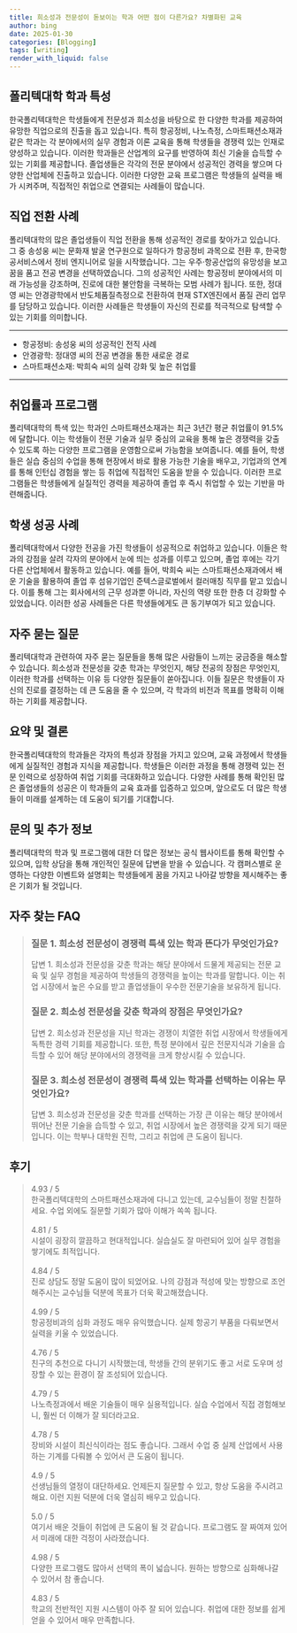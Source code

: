 ```yaml
---
title: 희소성과 전문성이 돋보이는 학과 어떤 점이 다른가요? 차별화된 교육
author: bing
date: 2025-01-30
categories: [Blogging]
tags: [writing]
render_with_liquid: false
---
```



<h2 id='폴리텍대학 학과 특성'>폴리텍대학 학과 특성</h2>

<p>한국폴리텍대학은 학생들에게 전문성과 희소성을 바탕으로 한 다양한 학과를 제공하여 유망한 직업으로의 진출을 돕고 있습니다. 특히 항공정비, 나노측정, 스마트패션소재과 같은 학과는 각 분야에서의 실무 경험과 이론 교육을 통해 학생들을 경쟁력 있는 인재로 양성하고 있습니다. 이러한 학과들은 산업계의 요구를 반영하여 최신 기술을 습득할 수 있는 기회를 제공합니다. 졸업생들은 각각의 전문 분야에서 성공적인 경력을 쌓으며 다양한 산업체에 진출하고 있습니다. 이러한 다양한 교육 프로그램은 학생들의 실력을 배가 시켜주며, 직접적인 취업으로 연결되는 사례들이 많습니다.</p>

<h2 id='직업 전환 사례'>직업 전환 사례</h2>

<p>폴리텍대학의 많은 졸업생들이 직업 전환을 통해 성공적인 경로를 찾아가고 있습니다. 그 중 송성웅 씨는 문화재 발굴 연구원으로 일하다가 항공정비 과목으로 전환 후, 한국항공서비스에서 정비 엔지니어로 일을 시작했습니다. 그는 우주·항공산업의 유망성을 보고 꿈을 품고 전공 변경을 선택하였습니다. 그의 성공적인 사례는 항공정비 분야에서의 미래 가능성을 강조하며, 진로에 대한 불안함을 극복하는 모범 사례가 됩니다. 또한, 정대영 씨는 안경광학에서 반도체품질측정으로 전환하여 현재 STX엔진에서 품질 관리 업무를 담당하고 있습니다. 이러한 사례들은 학생들이 자신의 진로를 적극적으로 탐색할 수 있는 기회를 의미합니다.</p>

<hr />

<ul>
    <li>항공정비: 송성웅 씨의 성공적인 전직 사례</li>
    <li>안경광학: 정대영 씨의 전공 변경을 통한 새로운 경로</li>
    <li>스마트패션소재: 박희숙 씨의 실력 강화 및 높은 취업률</li>
</ul>

<hr />

<h2 id='취업률과 프로그램'>취업률과 프로그램</h2>

<p>폴리텍대학의 특색 있는 학과인 스마트패션소재과는 최근 3년간 평균 취업률이 91.5%에 달합니다. 이는 학생들이 전문 기술과 실무 중심의 교육을 통해 높은 경쟁력을 갖출 수 있도록 하는 다양한 프로그램을 운영함으로써 가능함을 보여줍니다. 예를 들어, 학생들은 실습 중심의 수업을 통해 현장에서 바로 활용 가능한 기술을 배우고, 기업과의 연계를 통해 인턴십 경험을 쌓는 등 취업에 직접적인 도움을 받을 수 있습니다. 이러한 프로그램들은 학생들에게 실질적인 경력을 제공하여 졸업 후 즉시 취업할 수 있는 기반을 마련해줍니다.</p>

<h2 id='학생 성공 사례'>학생 성공 사례</h2>

<p>폴리텍대학에서 다양한 전공을 가진 학생들이 성공적으로 취업하고 있습니다. 이들은 학과의 강점을 살려 각자의 분야에서 눈에 띄는 성과를 이루고 있으며, 졸업 후에는 각기 다른 산업체에서 활동하고 있습니다. 예를 들어, 박희숙 씨는 스마트패션소재과에서 배운 기술을 활용하여 졸업 후 섬유기업인 준텍스글로벌에서 컬러매칭 직무를 맡고 있습니다. 이를 통해 그는 회사에서의 근무 성과뿐 아니라, 자신의 역량 또한 한층 더 강화할 수 있었습니다. 이러한 성공 사례들은 다른 학생들에게도 큰 동기부여가 되고 있습니다.</p>

<h2 id='자주 묻는 질문'>자주 묻는 질문</h2>

<p>폴리텍대학과 관련하여 자주 묻는 질문들을 통해 많은 사람들이 느끼는 궁금증을 해소할 수 있습니다. 희소성과 전문성을 갖춘 학과는 무엇인지, 해당 전공의 장점은 무엇인지, 이러한 학과를 선택하는 이유 등 다양한 질문들이 쏟아집니다. 이들 질문은 학생들이 자신의 진로를 결정하는 데 큰 도움을 줄 수 있으며, 각 학과의 비전과 목표를 명확히 이해하는 기회를 제공합니다.</p>

<h2 id='요약 및 결론'>요약 및 결론</h2>

<p>한국폴리텍대학의 학과들은 각자의 특성과 장점을 가지고 있으며, 교육 과정에서 학생들에게 실질적인 경험과 지식을 제공합니다. 학생들은 이러한 과정을 통해 경쟁력 있는 전문 인력으로 성장하여 취업 기회를 극대화하고 있습니다. 다양한 사례를 통해 확인된 많은 졸업생들의 성공은 이 학과들의 교육 효과를 입증하고 있으며, 앞으로도 더 많은 학생들이 미래를 설계하는 데 도움이 되기를 기대합니다.</p>

<h2 id='문의 및 추가 정보'>문의 및 추가 정보</h2>

<p>폴리텍대학의 학과 및 프로그램에 대한 더 많은 정보는 공식 웹사이트를 통해 확인할 수 있으며, 입학 상담을 통해 개인적인 질문에 답변을 받을 수 있습니다. 각 캠퍼스별로 운영하는 다양한 이벤트와 설명회는 학생들에게 꿈을 가지고 나아갈 방향을 제시해주는 좋은 기회가 될 것입니다.</p>


<h2 id='자주_찾는_FAQ'>자주 찾는 FAQ</h2>
<div itemscope="" itemtype="https://schema.org/FAQPage">
<blockquote>
<div itemscope="" itemprop="mainEntity" itemtype="https://schema.org/Question">
<h3 itemprop="name">질문 1. 희소성 전문성이 경쟁력 특색 있는 학과 뜬다가 무엇인가요?</h3>
<div itemscope="" itemprop="acceptedAnswer" itemtype="https://schema.org/Answer">
<span itemprop="text">
<p>답변 1. 희소성과 전문성을 갖춘 학과는 해당 분야에서 드물게 제공되는 전문 교육 및 실무 경험을 제공하여 학생들의 경쟁력을 높이는 학과를 말합니다. 이는 취업 시장에서 높은 수요를 받고 졸업생들이 우수한 전문기술을 보유하게 됩니다.</p>
</span>
</div>
</div>
<div itemscope="" itemprop="mainEntity" itemtype="https://schema.org/Question">
<h3 itemprop="name">질문 2. 희소성 전문성을 갖춘 학과의 장점은 무엇인가요?</h3>
<div itemscope="" itemprop="acceptedAnswer" itemtype="https://schema.org/Answer">
<span itemprop="text">
<p>답변 2. 희소성과 전문성을 지닌 학과는 경쟁이 치열한 취업 시장에서 학생들에게 독특한 경력 기회를 제공합니다. 또한, 특정 분야에서 깊은 전문지식과 기술을 습득할 수 있어 해당 분야에서의 경쟁력을 크게 향상시킬 수 있습니다.</p>
</span>
</div>
</div>
<div itemscope="" itemprop="mainEntity" itemtype="https://schema.org/Question">
<h3 itemprop="name">질문 3. 희소성 전문성이 경쟁력 특색 있는 학과를 선택하는 이유는 무엇인가요?</h3>
<div itemscope="" itemprop="acceptedAnswer" itemtype="https://schema.org/Answer">
<span itemprop="text">
<p>답변 3. 희소성과 전문성을 갖춘 학과를 선택하는 가장 큰 이유는 해당 분야에서 뛰어난 전문 기술을 습득할 수 있고, 취업 시장에서 높은 경쟁력을 갖게 되기 때문입니다. 이는 학부나 대학원 진학, 그리고 취업에 큰 도움이 됩니다.</p>
</span>
</div>
</div>
</blockquote>
</div>
<h2 id='후기'>후기</h2>
<div itemscope itemtype="https://schema.org/Product">
  <blockquote>
  <div itemprop="review" itemscope itemtype="https://schema.org/Review">
      <div itemprop="reviewRating" itemscope itemtype="https://schema.org/Rating"> <span itemprop="ratingValue">4.93</span> / <span itemprop="bestRating">5</span> </div>
      <span itemprop="reviewBody">한국폴리텍대학의 스마트패션소재과에 다니고 있는데, 교수님들이 정말 친절하세요. 수업 외에도 질문할 기회가 많아 이해가 쏙쏙 됩니다.</span>
  </div>
  <br>
  <div itemprop="review" itemscope itemtype="https://schema.org/Review">
      <div itemprop="reviewRating" itemscope itemtype="https://schema.org/Rating"> <span itemprop="ratingValue">4.81</span> / <span itemprop="bestRating">5</span> </div>
      <span itemprop="reviewBody">시설이 굉장히 깔끔하고 현대적입니다. 실습실도 잘 마련되어 있어 실무 경험을 쌓기에도 최적입니다.</span>
  </div>
  <br>
  <div itemprop="review" itemscope itemtype="https://schema.org/Review">
      <div itemprop="reviewRating" itemscope itemtype="https://schema.org/Rating"> <span itemprop="ratingValue">4.84</span> / <span itemprop="bestRating">5</span> </div>
      <span itemprop="reviewBody">진로 상담도 정말 도움이 많이 되었어요. 나의 강점과 적성에 맞는 방향으로 조언해주시는 교수님들 덕분에 목표가 더욱 확고해졌습니다.</span>
  </div>
  <br>
  <div itemprop="review" itemscope itemtype="https://schema.org/Review">
      <div itemprop="reviewRating" itemscope itemtype="https://schema.org/Rating"> <span itemprop="ratingValue">4.99</span> / <span itemprop="bestRating">5</span> </div>
      <span itemprop="reviewBody">항공정비과의 심화 과정도 매우 유익했습니다. 실제 항공기 부품을 다뤄보면서 실력을 키울 수 있었습니다.</span>
  </div>
  <br>
  <div itemprop="review" itemscope itemtype="https://schema.org/Review">
      <div itemprop="reviewRating" itemscope itemtype="https://schema.org/Rating"> <span itemprop="ratingValue">4.76</span> / <span itemprop="bestRating">5</span> </div>
      <span itemprop="reviewBody">친구의 추천으로 다니기 시작했는데, 학생들 간의 분위기도 좋고 서로 도우며 성장할 수 있는 환경이 잘 조성되어 있습니다.</span>
  </div>
  <br>
  <div itemprop="review" itemscope itemtype="https://schema.org/Review">
      <div itemprop="reviewRating" itemscope itemtype="https://schema.org/Rating"> <span itemprop="ratingValue">4.79</span> / <span itemprop="bestRating">5</span> </div>
      <span itemprop="reviewBody">나노측정과에서 배운 기술들이 매우 실용적입니다. 실습 수업에서 직접 경험해보니, 훨씬 더 이해가 잘 되더라고요.</span>
  </div>
  <br>
  <div itemprop="review" itemscope itemtype="https://schema.org/Review">
      <div itemprop="reviewRating" itemscope itemtype="https://schema.org/Rating"> <span itemprop="ratingValue">4.78</span> / <span itemprop="bestRating">5</span> </div>
      <span itemprop="reviewBody">장비와 시설이 최신식이라는 점도 좋습니다. 그래서 수업 중 실제 산업에서 사용하는 기계를 다뤄볼 수 있어서 큰 도움이 됩니다.</span>
  </div>
  <br>
  <div itemprop="review" itemscope itemtype="https://schema.org/Review">
      <div itemprop="reviewRating" itemscope itemtype="https://schema.org/Rating"> <span itemprop="ratingValue">4.9</span> / <span itemprop="bestRating">5</span> </div>
      <span itemprop="reviewBody">선생님들의 열정이 대단하세요. 언제든지 질문할 수 있고, 항상 도움을 주시려고 해요. 이런 지원 덕분에 더욱 열심히 배우고 있습니다.</span>
  </div>
  <br>
  <div itemprop="review" itemscope itemtype="https://schema.org/Review">
      <div itemprop="reviewRating" itemscope itemtype="https://schema.org/Rating"> <span itemprop="ratingValue">5.0</span> / <span itemprop="bestRating">5</span> </div>
      <span itemprop="reviewBody">여기서 배운 것들이 취업에 큰 도움이 될 것 같습니다. 프로그램도 잘 짜여져 있어서 미래에 대한 걱정이 사라졌습니다.</span>
  </div>
  <br>
  <div itemprop="review" itemscope itemtype="https://schema.org/Review">
      <div itemprop="reviewRating" itemscope itemtype="https://schema.org/Rating"> <span itemprop="ratingValue">4.98</span> / <span itemprop="bestRating">5</span> </div>
      <span itemprop="reviewBody">다양한 프로그램도 많아서 선택의 폭이 넓습니다. 원하는 방향으로 심화해나갈 수 있어서 참 좋습니다.</span>
  </div>
  <br>
  <div itemprop="review" itemscope itemtype="https://schema.org/Review">
      <div itemprop="reviewRating" itemscope itemtype="https://schema.org/Rating"> <span itemprop="ratingValue">4.83</span> / <span itemprop="bestRating">5</span> </div>
      <span itemprop="reviewBody">학교의 전반적인 지원 시스템이 아주 잘 되어 있습니다. 취업에 대한 정보를 쉽게 얻을 수 있어서 매우 만족합니다.</span>
  </div>
  </blockquote>
</div>
